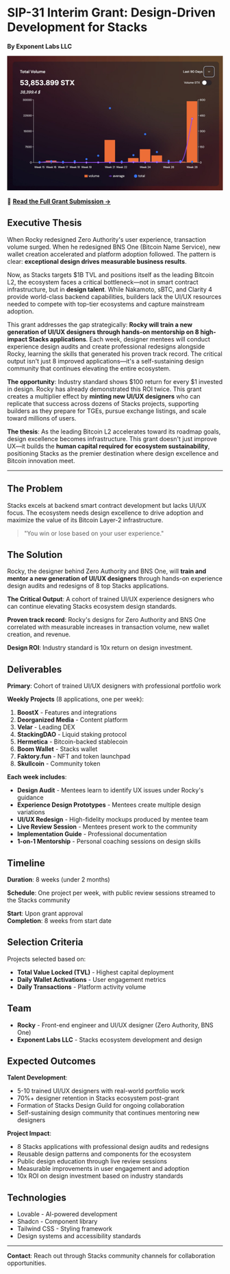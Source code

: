 # SIP-31 Interim Grant: Design-Driven Development for Stacks

**By Exponent Labs LLC**

![BNS One Impact - Rocky's Design Success](bns-screenshot-impact.jpeg)

📄 **[Read the Full Grant Submission →](sip-31-interim-grant-ddd.md)**

## Executive Thesis

When Rocky redesigned Zero Authority's user experience, transaction volume surged. When he redesigned BNS One (Bitcoin Name Service), new wallet creation accelerated and platform adoption followed. The pattern is clear: **exceptional design drives measurable business results**.

Now, as Stacks targets $1B TVL and positions itself as the leading Bitcoin L2, the ecosystem faces a critical bottleneck—not in smart contract infrastructure, but in **design talent**. While Nakamoto, sBTC, and Clarity 4 provide world-class backend capabilities, builders lack the UI/UX resources needed to compete with top-tier ecosystems and capture mainstream adoption.

This grant addresses the gap strategically: **Rocky will train a new generation of UI/UX designers through hands-on mentorship on 8 high-impact Stacks applications**. Each week, designer mentees will conduct experience design audits and create professional redesigns alongside Rocky, learning the skills that generated his proven track record. The critical output isn't just 8 improved applications—it's a self-sustaining design community that continues elevating the entire ecosystem.

**The opportunity**: Industry standard shows $100 return for every $1 invested in design. Rocky has already demonstrated this ROI twice. This grant creates a multiplier effect by **minting new UI/UX designers** who can replicate that success across dozens of Stacks projects, supporting builders as they prepare for TGEs, pursue exchange listings, and scale toward millions of users.

**The thesis**: As the leading Bitcoin L2 accelerates toward its roadmap goals, design excellence becomes infrastructure. This grant doesn't just improve UX—it builds the **human capital required for ecosystem sustainability**, positioning Stacks as the premier destination where design excellence and Bitcoin innovation meet.

---

## The Problem

Stacks excels at backend smart contract development but lacks UI/UX focus. The ecosystem needs design excellence to drive adoption and maximize the value of its Bitcoin Layer-2 infrastructure.

> "You win or lose based on your user experience."

## The Solution

Rocky, the designer behind Zero Authority and BNS One, will **train and mentor a new generation of UI/UX designers** through hands-on experience design audits and redesigns of 8 top Stacks applications.

**The Critical Output**: A cohort of trained UI/UX experience designers who can continue elevating Stacks ecosystem design standards.

**Proven track record**: Rocky's designs for Zero Authority and BNS One correlated with measurable increases in transaction volume, new wallet creation, and revenue.

**Design ROI**: Industry standard is 10x return on design investment.

## Deliverables

**Primary**: Cohort of trained UI/UX designers with professional portfolio work

**Weekly Projects** (8 applications, one per week):

1. **BoostX** - Features and integrations
2. **Deorganized Media** - Content platform
3. **Velar** - Leading DEX
4. **StackingDAO** - Liquid staking protocol  
5. **Hermetica** - Bitcoin-backed stablecoin
6. **Boom Wallet** - Stacks wallet
7. **Faktory.fun** - NFT and token launchpad
8. **Skullcoin** - Community token

**Each week includes**:
- **Design Audit** - Mentees learn to identify UX issues under Rocky's guidance
- **Experience Design Prototypes** - Mentees create multiple design variations
- **UI/UX Redesign** - High-fidelity mockups produced by mentee team
- **Live Review Session** - Mentees present work to the community
- **Implementation Guide** - Professional documentation
- **1-on-1 Mentorship** - Personal coaching sessions on design skills

## Timeline

**Duration**: 8 weeks (under 2 months)

**Schedule**: One project per week, with public review sessions streamed to the Stacks community

**Start**: Upon grant approval  
**Completion**: 8 weeks from start date

## Selection Criteria

Projects selected based on:
- **Total Value Locked (TVL)** - Highest capital deployment
- **Daily Wallet Activations** - User engagement metrics
- **Daily Transactions** - Platform activity volume

## Team

- **Rocky** - Front-end engineer and UI/UX designer (Zero Authority, BNS One)
- **Exponent Labs LLC** - Stacks ecosystem development and design

## Expected Outcomes

**Talent Development**:
- 5-10 trained UI/UX designers with real-world portfolio work
- 70%+ designer retention in Stacks ecosystem post-grant
- Formation of Stacks Design Guild for ongoing collaboration
- Self-sustaining design community that continues mentoring new designers

**Project Impact**:
- 8 Stacks applications with professional design audits and redesigns
- Reusable design patterns and components for the ecosystem
- Public design education through live review sessions
- Measurable improvements in user engagement and adoption
- 10x ROI on design investment based on industry standards

## Technologies

- Lovable - AI-powered development
- Shadcn - Component library
- Tailwind CSS - Styling framework
- Design systems and accessibility standards

---

**Contact**: Reach out through Stacks community channels for collaboration opportunities.
